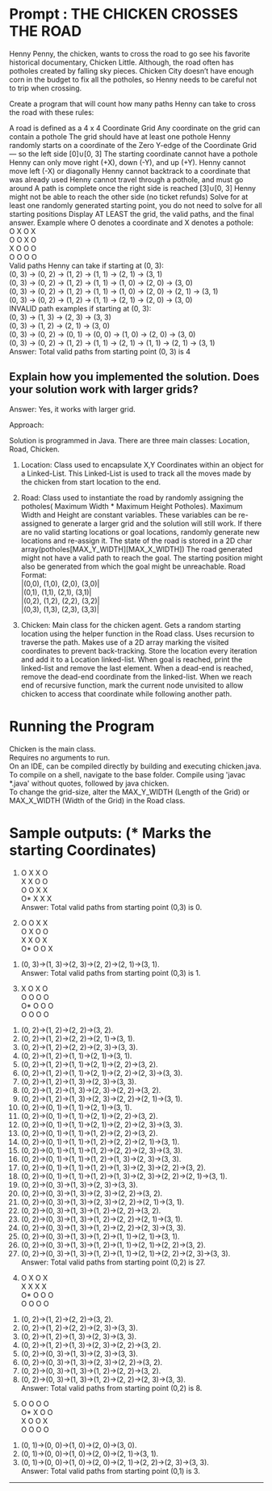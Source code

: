 # Prompt : THE CHICKEN CROSSES THE ROAD  
Henny Penny, the chicken, wants to cross the road to go see his favorite historical documentary, Chicken Little. Although, the road often has potholes created by falling sky pieces. Chicken City doesn’t have enough corn in the budget to fix all the potholes, so Henny needs to be careful not to trip when crossing.

Create a program that will count how many paths Henny can take to cross the road with these rules:

A road is defined as a 4 x 4 Coordinate Grid
Any coordinate on the grid can contain a pothole
The grid should have at least one pothole
Henny randomly starts on a coordinate of the Zero Y-edge of the Coordinate Grid — so the left side [0]∪[0, 3]
The starting coordinate cannot have a pothole
Henny can only move right (+X), down (-Y), and up (+Y). Henny cannot move left (-X) or diagonally
Henny cannot backtrack to a coordinate that was already used
Henny cannot travel through a pothole, and must go around
A path is complete once the right side is reached [3]∪[0, 3]
Henny might not be able to reach the other side (no ticket refunds)
Solve for at least one randomly generated starting point, you do not need to solve for all starting positions
Display AT LEAST the grid, the valid paths, and the final answer.
Example where O denotes a coordinate and X denotes a pothole:  
O X O X  
O O X O  
X O O O  
O O O O  
Valid paths Henny can take if starting at (0, 3):  
(0, 3) -> (0, 2) -> (1, 2) -> (1, 1) -> (2, 1) -> (3, 1)  
(0, 3) -> (0, 2) -> (1, 2) -> (1, 1) -> (1, 0) -> (2, 0) -> (3, 0)  
(0, 3) -> (0, 2) -> (1, 2) -> (1, 1) -> (1, 0) -> (2, 0) -> (2, 1) -> (3, 1)  
(0, 3) -> (0, 2) -> (1, 2) -> (1, 1) -> (2, 1) -> (2, 0) -> (3, 0)  
INVALID path examples if starting at (0, 3):  
(0, 3) -> (1, 3) -> (2, 3) -> (3, 3)  
(0, 3) -> (1, 2) -> (2, 1) -> (3, 0)  
(0, 3) -> (0, 2) -> (0, 1) -> (0, 0) -> (1, 0) -> (2, 0) -> (3, 0)  
(0, 3) -> (0, 2) -> (1, 2) -> (1, 1) -> (2, 1) -> (1, 1) -> (2, 1) -> (3, 1)  
Answer: Total valid paths from starting point (0, 3) is 4  

Explain how you implemented the solution. Does your solution work with larger grids?
-------------------------------------------------------------------------------------------------------------------------------------

Answer: Yes, it works with larger grid.  

Approach: 

Solution is programmed in Java. There are three main classes: Location, Road, Chicken.

1) Location:
   Class used to encapsulate X,Y Coordinates within an object for a Linked-List. This Linked-List is used to track all the moves made by    the chicken from start location to the end. 
   
2) Road:
    Class used to instantiate the road by randomly assigning the potholes( Maximum Width * Maximum Height Potholes).
    Maximum Width and Height are constant variables. These variables can be re-assigned to generate a larger
    grid and the solution will still work.
    If there are no valid starting locations or goal locations, randomly generate new locations and re-assign it.
    The state of the road is stored in a 2D char array(potholes[MAX_Y_WIDTH][MAX_X_WIDTH])
    The road generated might not have a valid path to reach the goal. The starting position might also be 
    generated from which the goal might be unreachable.
    Road Format:  
    |(0,0), (1,0), (2,0), (3,0)|  
    |(0,1), (1,1), (2,1), (3,1)|  
    |(0,2), (1,2), (2,2), (3,2)|  
    |(0,3), (1,3), (2,3), (3,3)|  
    
3) Chicken:
    Main class for the chicken agent. 
    Gets a random starting location using the helper function in the Road class.
    Uses recursion to traverse the path. 
    Makes use of a 2D array marking the visited coordinates to prevent back-tracking.
    Store the location every iteration and add it to a Location linked-list. 
    When goal is reached, print the linked-list and remove the last element. 
    When a dead-end is reached, remove the dead-end coordinate from the linked-list.
    When we reach end of recursive function, mark the current node unvisited to allow chicken to access that coordinate while following
    another path. 
    
# Running the Program
Chicken is the main class.   
Requires no arguments to run.  
On an IDE, can be compiled directly by building and executing chicken.java.   
To compile on a shell, navigate to the base folder. Compile using 'javac \*.java' without quotes, followed by java chicken.   
To change the grid-size, alter the MAX_Y_WIDTH (Length of the Grid) or MAX_X_WIDTH (Width of the Grid) in the Road class.  
    
# Sample outputs: (* Marks the starting Coordinates)

1) 
   O X X O  
   X X O O  
   O O X X  
   O* X X X  
Answer: Total valid paths from starting point (0,3) is 0.  

2)
   O O X X  
   O X O O  
   X X O X  
   O* O O X
1. (0, 3)->(1, 3)->(2, 3)->(2, 2)->(2, 1)->(3, 1).  
Answer: Total valid paths from starting point (0,3) is 1.  

3)
   X O X O   
   O O O O  
   O* O O O  
   O O O O
1. (0, 2)->(1, 2)->(2, 2)->(3, 2).  
2. (0, 2)->(1, 2)->(2, 2)->(2, 1)->(3, 1).  
3. (0, 2)->(1, 2)->(2, 2)->(2, 3)->(3, 3).  
4. (0, 2)->(1, 2)->(1, 1)->(2, 1)->(3, 1).  
5. (0, 2)->(1, 2)->(1, 1)->(2, 1)->(2, 2)->(3, 2).  
6. (0, 2)->(1, 2)->(1, 1)->(2, 1)->(2, 2)->(2, 3)->(3, 3).  
7. (0, 2)->(1, 2)->(1, 3)->(2, 3)->(3, 3).  
8. (0, 2)->(1, 2)->(1, 3)->(2, 3)->(2, 2)->(3, 2).  
9. (0, 2)->(1, 2)->(1, 3)->(2, 3)->(2, 2)->(2, 1)->(3, 1).  
10. (0, 2)->(0, 1)->(1, 1)->(2, 1)->(3, 1).  
11. (0, 2)->(0, 1)->(1, 1)->(2, 1)->(2, 2)->(3, 2).  
12. (0, 2)->(0, 1)->(1, 1)->(2, 1)->(2, 2)->(2, 3)->(3, 3).  
13. (0, 2)->(0, 1)->(1, 1)->(1, 2)->(2, 2)->(3, 2).  
14. (0, 2)->(0, 1)->(1, 1)->(1, 2)->(2, 2)->(2, 1)->(3, 1).  
15. (0, 2)->(0, 1)->(1, 1)->(1, 2)->(2, 2)->(2, 3)->(3, 3).  
16. (0, 2)->(0, 1)->(1, 1)->(1, 2)->(1, 3)->(2, 3)->(3, 3).  
17. (0, 2)->(0, 1)->(1, 1)->(1, 2)->(1, 3)->(2, 3)->(2, 2)->(3, 2).  
18. (0, 2)->(0, 1)->(1, 1)->(1, 2)->(1, 3)->(2, 3)->(2, 2)->(2, 1)->(3, 1).  
19. (0, 2)->(0, 3)->(1, 3)->(2, 3)->(3, 3).  
20. (0, 2)->(0, 3)->(1, 3)->(2, 3)->(2, 2)->(3, 2).  
21. (0, 2)->(0, 3)->(1, 3)->(2, 3)->(2, 2)->(2, 1)->(3, 1).  
22. (0, 2)->(0, 3)->(1, 3)->(1, 2)->(2, 2)->(3, 2).  
23. (0, 2)->(0, 3)->(1, 3)->(1, 2)->(2, 2)->(2, 1)->(3, 1).  
24. (0, 2)->(0, 3)->(1, 3)->(1, 2)->(2, 2)->(2, 3)->(3, 3).  
25. (0, 2)->(0, 3)->(1, 3)->(1, 2)->(1, 1)->(2, 1)->(3, 1).  
26. (0, 2)->(0, 3)->(1, 3)->(1, 2)->(1, 1)->(2, 1)->(2, 2)->(3, 2).  
27. (0, 2)->(0, 3)->(1, 3)->(1, 2)->(1, 1)->(2, 1)->(2, 2)->(2, 3)->(3, 3).  
Answer: Total valid paths from starting point (0,2) is 27.  

4)
   O X O X  
   X X X X  
   O* O O O  
   O O O O
1. (0, 2)->(1, 2)->(2, 2)->(3, 2). 
2. (0, 2)->(1, 2)->(2, 2)->(2, 3)->(3, 3). 
3. (0, 2)->(1, 2)->(1, 3)->(2, 3)->(3, 3). 
4. (0, 2)->(1, 2)->(1, 3)->(2, 3)->(2, 2)->(3, 2). 
5. (0, 2)->(0, 3)->(1, 3)->(2, 3)->(3, 3). 
6. (0, 2)->(0, 3)->(1, 3)->(2, 3)->(2, 2)->(3, 2). 
7. (0, 2)->(0, 3)->(1, 3)->(1, 2)->(2, 2)->(3, 2). 
8. (0, 2)->(0, 3)->(1, 3)->(1, 2)->(2, 2)->(2, 3)->(3, 3).   
Answer: Total valid paths from starting point (0,2) is 8. 
    
5)
   O O O O  
   O* X O O  
   X O O X  
   O O O O
1. (0, 1)->(0, 0)->(1, 0)->(2, 0)->(3, 0).  
2. (0, 1)->(0, 0)->(1, 0)->(2, 0)->(2, 1)->(3, 1).  
3. (0, 1)->(0, 0)->(1, 0)->(2, 0)->(2, 1)->(2, 2)->(2, 3)->(3, 3).  
Answer: Total valid paths from starting point (0,1) is 3.  

----------------------------------------------------------------------------------------------------------------------------------
